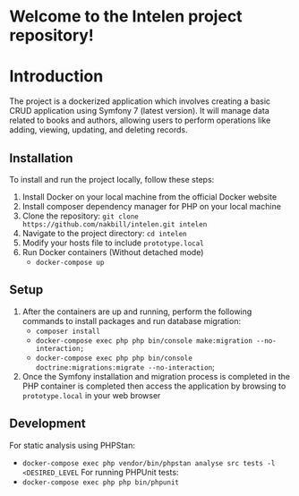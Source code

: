 # Welcome to the Intelen project repository!

# Introduction
The project is a dockerized application which involves creating a basic CRUD application using Symfony 7 (latest version). It will manage data related to books and authors, allowing users to perform operations like adding, viewing, updating, and deleting records.

## Installation
To install and run the project locally, follow these steps:

1. Install Docker on your local machine from the official Docker website
2. Install composer dependency manager for PHP on your local machine
3. Clone the repository:  ```git clone https://github.com/nakbill/intelen.git intelen```
4. Navigate to the project directory: ```cd intelen```
5. Modify your hosts file to include ```prototype.local```
6. Run Docker containers (Without detached mode)
    - ```docker-compose up```
## Setup
1. After the containers are up and running, perform the following commands to install packages and run database migration:
   -  ```composer install```
   -  ```docker-compose exec php php bin/console make:migration --no-interaction;```
   -  ```docker-compose exec php php bin/console doctrine:migrations:migrate --no-interaction```;
2. Once the Symfony installation and migration process is completed in the PHP container is completed then access the application by browsing to ```prototype.local``` in your web browser

## Development
For static analysis using PHPStan:
- ```docker-compose exec php vendor/bin/phpstan analyse src tests -l <DESIRED_LEVEL```
For running PHPUnit tests:
- ```docker-compose exec php php bin/phpunit```
